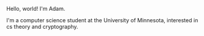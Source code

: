Hello, world! I'm Adam.

I'm a computer science student at the University of Minnesota, interested in cs theory and cryptography.

<!---
adamdire/adamdire is a ✨ special ✨ repository because its `README.md` (this file) appears on your GitHub profile.
You can click the Preview link to take a look at your changes.
--->
